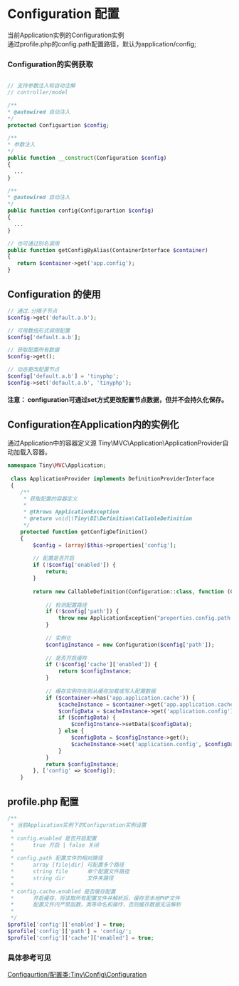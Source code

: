 Configuration 配置
====
   当前Application实例的Configuration实例   
   通过profile.php的config.path配置路径，默认为application/config;   

### Configuration的实例获取
```php

// 支持参数注入和自动注解
// controller/model

/**
* @autowired 自动注入
*/
protected Configuartion $config;

/**
* 参数注入
*/
public function __construct(Configuration $config)
{
  ...
}

/**
* @autowired 自动注入
*/
public function config(Configurartion $config) 
{
  ...
}

// 也可通过别名调用
public function getConfigByAlias(ContainerInterface $container)
{
   return $container->get('app.config');
}
```

Configuration 的使用
----


```php
// 通过.分隔子节点
$config->get('default.a.b');

// 可用数组形式调用配置
$config['default.a.b'];

// 获取配置所有数据
$config->get();

// 动态更改配置节点
$config['default.a.b'] = 'tinyphp';
$config->set('default.a.b', 'tinyphp');
```
#### 注意： configuration可通过set方式更改配置节点数据，但并不会持久化保存。

Configuration在Application内的实例化
----

通过Application中的容器定义源 Tiny\MVC\Application\ApplicationProvider自动加载入容器。

```php
namespace Tiny\MVC\Application;
   
 class ApplicationProvider implements DefinitionProviderInterface
 {
    /**
     * 获取配置的容器定义
     *
     * @throws ApplicationException
     * @return void|\Tiny\DI\Definition\CallableDefinition
     */
    protected function getConfigDefinition()
    {
        $config = (array)$this->properties['config'];
        
        // 配置是否开启
        if (!$config['enabled']) {
            return;
        }
        
        return new CallableDefinition(Configuration::class, function (ContainerInterface $container, array $config) {
            
            // 检测配置路径
            if (!$config['path']) {
                throw new ApplicationException("properties.config.path is not allow null!");
            }
            
            // 实例化
            $configInstance = new Configuration($config['path']);
           
            // 是否开启缓存
            if (!$config['cache']['enabled']) {
                return $configInstance;
            }
            
            // 缓存实例存在则从缓存加载或写入配置数据
            if ($container->has('app.application.cache')) {
                $cacheInstance = $container->get('app.application.cache');
                $configData = $cacheInstance->get('application.config');
                if ($configData) {
                    $configInstance->setData($configData);
                } else {
                    $configData = $configInstance->get();
                    $cacheInstance->set('application.config', $configData);
                }
            }
            return $configInstance;
        }, ['config' => $config]);
    }
```

profile.php 配置
----
```php
/**
 * 当前Application实例下的Configuration实例设置
 * 
 * config.enabled 是否开启配置
 *      true 开启 | false 关闭
 *  
 * config.path 配置文件的相对路径
 *      array [file|dir] 可配置多个路径
 *      string file      单个配置文件路径
 *      string dir       文件夹路径
 * 
 * config.cache.enabled 是否缓存配置
 *      开启缓存，将读取所有配置文件并解析后，缓存至本地PHP文件
 *      配置文件内严禁函数，类等命名和操作，否则缓存数据无法解析      
 * 
 */
$profile['config']['enabled'] = true;
$profile['config']['path'] = 'config/';
$profile['config']['cache']['enabled'] = true;
```

### 具体参考可见   
[Configaurtion/配置类:Tiny\Config\Configuration](https://github.com/tinyphporg/tinyphp-dcos/blob/master/docs/manual/lib/configuration.md)
